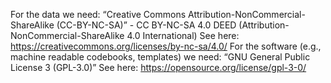 For the data we need: “Creative Commons Attribution-NonCommercial-ShareAlike (CC-BY-NC-SA)” - CC BY-NC-SA 4.0 DEED (Attribution-NonCommercial-ShareAlike 4.0 International)
See here: https://creativecommons.org/licenses/by-nc-sa/4.0/ 
For the software (e.g., machine readable codebooks, templates) we need: “GNU General Public License 3 (GPL-3.0)” 
See here: https://opensource.org/license/gpl-3-0/
